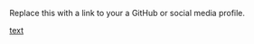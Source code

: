 Replace this with a link to your a GitHub or social media profile.

[text](https://ayshafathima/markdown-portfolio.com)
